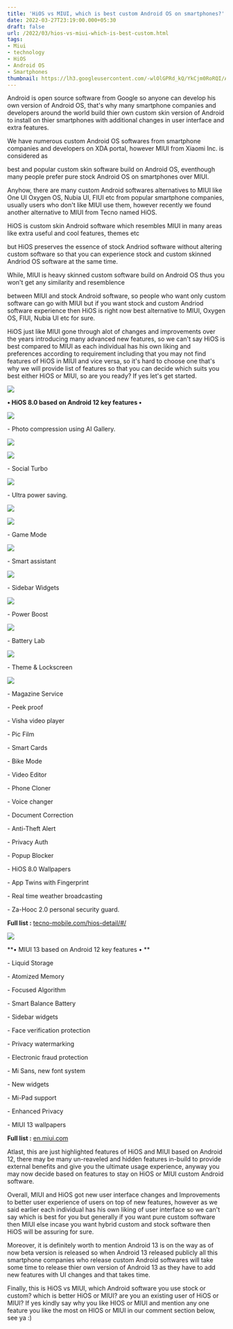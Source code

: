 ```yaml
---
title: 'HiOS vs MIUI, which is best custom Android OS on smartphones?'
date: 2022-03-27T23:19:00.000+05:30
draft: false
url: /2022/03/hios-vs-miui-which-is-best-custom.html
tags: 
- Miui
- technology
- HiOS
- Android OS
- Smartphones
thumbnail: https://lh3.googleusercontent.com/-wlOlGPRd_kQ/YkCjm0RoRQI/AAAAAAAAJ5Y/5l0_3lnoVyQCZUMSYHTpifK1vu0Q_e96wCNcBGAsYHQ/s1600/1648403352332235-0.png
---
```


  

Android is open source software from Google so anyone can develop his own version of Android OS, that's why many smartphone companies and developers around the world build thier own custom skin version of Android to install on thier smartphones with additional changes in user interface and extra features.

  

We have numerous custom Android OS softwares from smartphone companies and developers on XDA portal, however MIUI from Xiaomi Inc. is considered as 

best and popular custom skin software build on Android OS, eventhough many people prefer pure stock Android OS on smartphones over MIUI.

  

Anyhow, there are many custom Android softwares alternatives to MIUI like One UI Oxygen OS, Nubia UI, FIUI etc from popular smartphone companies, usually users who don't like MIUI use them, however recently we found another alternative to MIUI from Tecno named HiOS.

  

HiOS is custom skin Android software which resembles MIUI in many areas like extra useful and cool features, themes etc

but HiOS preserves the essence of stock Andriod software without altering custom software so that you can experience stock and custom skinned Andriod OS software at the same time.

  

While, MIUI is heavy skinned custom software build on Android OS thus you won't get any similarity and resemblence

between MIUI and stock Android software, so people who want only custom software can go with MIUI but if you want stock and custom Andriod software experience then HiOS is right now best alternative to MIUI, Oxygen OS, FIUI, Nubia UI etc for sure.

  

HiOS just like MIUI gone through alot of changes and improvements over the years introducing many advanced new features, so we can't say HiOS is best compared to MIUI as each individual has his own liking and preferences according to requirement including that you may not find features of HiOS in MIUI and vice versa, so it's hard to choose one that's why we will provide list of features so that you can decide which suits you best either HiOS or MIUI, so are you ready? If yes let's get started.

  

 ![](https://lh3.googleusercontent.com/-2uokyq-jzMc/YkCjl-bbKrI/AAAAAAAAJ5U/1UqtcRsEdmgAmEU3S1bqaiTkhQAr3n-FgCNcBGAsYHQ/s1600/1648403349066894-1.png) 

  

  

**• HiOS 8.0 based on Android 12 key features •**

  

 ![](https://lh3.googleusercontent.com/-lqvybHuxHUM/YkCjlLc4riI/AAAAAAAAJ5Q/0aD1Nbta3God-p3qA0X15gqCk2NjbnHSQCNcBGAsYHQ/s1600/1648403345576496-2.png) 

  

\- Photo compression using AI Gallery.

  

 ![](https://lh3.googleusercontent.com/-JSJag0THAo0/YkCjkQaRrnI/AAAAAAAAJ5M/Y72Na1AAArUJ4AJnz9yhAblxV521q86bACNcBGAsYHQ/s1600/1648403341679910-3.png) 

  

 ![](https://lh3.googleusercontent.com/-oGcE277nlvk/YkCjjbl8SOI/AAAAAAAAJ5I/iWrhfrOtzLcTub00YB8NaBw-EwzyvREuwCNcBGAsYHQ/s1600/1648403337956043-4.png) 

  

\- Social Turbo

  

 ![](https://lh3.googleusercontent.com/-82LxUyl_cg4/YkCjiUbcuLI/AAAAAAAAJ5E/BkeSiNIRPmQbQiOm5xBmGSzTI5rxxbaSwCNcBGAsYHQ/s1600/1648403335027510-5.png) 

  

\- Ultra power saving.

  

 ![](https://lh3.googleusercontent.com/-2c7PWPuLGy0/YkCjhghKJEI/AAAAAAAAJ5A/W6YU5vDWzmEsrcpfjYuBgAHZNxrrT0bwgCNcBGAsYHQ/s1600/1648403331262209-6.png) 

  

 ![](https://lh3.googleusercontent.com/-Dwnws9QkIUQ/YkCjgotftFI/AAAAAAAAJ48/vYGllb-xWzUXZLj3xXs7rUxXbbj8_781ACNcBGAsYHQ/s1600/1648403328205856-7.png) 

  

\- Game Mode  

  

 ![](https://lh3.googleusercontent.com/-sbYr8xxTdm8/YkCjf7bq7qI/AAAAAAAAJ44/FDI5hOJ43kIs5whsKd10yLZJOJJsL94HACNcBGAsYHQ/s1600/1648403325318454-8.png) 

  

\- Smart assistant

  

 ![](https://lh3.googleusercontent.com/-aH2IpGSEtp0/YkCjfPZgqtI/AAAAAAAAJ40/_jZImACysDwvwyGAqlZ72H0Gca0EEtaVgCNcBGAsYHQ/s1600/1648403322254694-9.png) 

  

\- Sidebar Widgets

  

 ![](https://lh3.googleusercontent.com/-ijd9pfknlpE/YkCjebZ-lPI/AAAAAAAAJ4w/Ki9b-b0WVr0dt2xOTp7Va8ovVoAFnwT0gCNcBGAsYHQ/s1600/1648403318915838-10.png) 

  

\- Power Boost

  

 ![](https://lh3.googleusercontent.com/-jOsKJo4z5NU/YkCjdnbr0EI/AAAAAAAAJ4s/MNijsXufYAkJHdinl5qd10SyWjkCHFyiwCNcBGAsYHQ/s1600/1648403315330321-11.png) 

  

\- Battery Lab

  

 ![](https://lh3.googleusercontent.com/-WxdwRear0i0/YkCjcrZ_-pI/AAAAAAAAJ4o/u_G5mlcyWeYuvqLHNaN25PqC3LZINxTxgCNcBGAsYHQ/s1600/1648403311859164-12.png) 

  

\- Theme & Lockscreen

  

 ![](https://lh3.googleusercontent.com/-Ctwk_DWYdWQ/YkCjb1DvwjI/AAAAAAAAJ4k/sSB1NGyTs64MOOzmg_74Ts-bxuSWVGLOwCNcBGAsYHQ/s1600/1648403308666095-13.png) 

  

\- Magazine Service

\- Peek proof

\- Visha video player

\- Pic Film

\- Smart Cards

\- Bike Mode

\- Video Editor

\- Phone Cloner

\- Voice changer

\- Document Correction

\- Anti-Theft Alert

\- Privacy Auth

\- Popup Blocker

\- HiOS 8.0 Wallpapers

\- App Twins with Fingerprint

\- Real time weather broadcasting

\- Za-Hooc 2.0 personal security guard.

  

**Full list :** [tecno-mobile.com/hios-detail/#/](https://www.tecno-mobile.com/hios-detail/#/)

  

 **![](https://lh3.googleusercontent.com/--8Su55kXqt0/YkCjaxFPrLI/AAAAAAAAJ4g/ww8Mdyv2QTIVusHF5BFdYefrQCzipJBtwCNcBGAsYHQ/s1600/1648403303778525-14.png)** 

**• MIUI 13 based on Android 12 key features • **

  

\- Liquid Storage

\- Atomized Memory

\- Focused Algorithm

\- Smart Balance Battery

\- Sidebar widgets

\- Face verification protection

\- Privacy watermarking

\- Electronic fraud protection

\- Mi Sans, new font system

\- New widgets

\- Mi-Pad support

\- Enhanced Privacy

\- MIUI 13 wallpapers

  

**Full list :** [en.miui.com](https://en.miui.com/)

  

Atlast, this are just highlighted features of HiOS and MIUI based on Android 12, there may be many un-reaveled and hidden features in-build to provide external benefits and give you the ultimate usage experience, anyway you may now decide based on features to stay on HiOS or MIUI custom Android software.

  

Overall, MIUI and HiOS got new user interface changes and Improvements to better user experience of users on top of new features, however as we said earlier each individual has his own liking of user interface so we can't say which is best for you but generally if you want pure custom software then MIUI else incase you want hybrid custom and stock software then HiOS will be assuring for sure.

  

Moreover, it is definitely worth to mention Android 13 is on the way as of now beta version is released so when Android 13 released publicly all this smartphone companies who release custom Android softwares will take some time to release thier own version of Android 13 as they have to add new features with UI changes and that takes time.

  

Finally, this is HiOS vs MIUI, which Android software you use stock or custom? which is better HiOS or MIUI? are you an existing user of HiOS or MIUI? If yes kindly say why you like HIOS or MIUI and mention any one feature you like the most on HIOS or MIUI in our comment section below, see ya :)